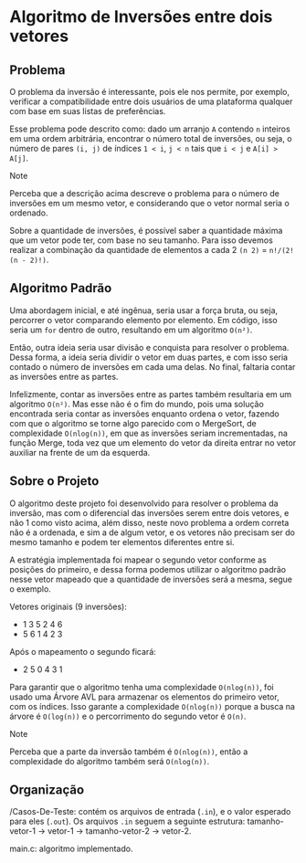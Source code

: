 # Algoritmo de Inversões entre dois vetores
## Problema
O problema da inversão é interessante, pois ele nos permite, por exemplo, verificar a compatibilidade entre dois usuários de uma plataforma qualquer com base em suas listas de preferências.

Esse problema pode descrito como: dado um arranjo `A` contendo `n` inteiros em uma ordem arbitrária, encontrar o número total de inversões, ou seja, o número de pares `(i, j)` de índices `1 < i`, `j < n` tais que `i < j` e `A[i] > A[j]`.

> [!NOTE]
> Perceba que a descrição acima descreve o problema para o número de inversões em um mesmo vetor, e considerando que o vetor normal seria o ordenado.

Sobre a quantidade de inversões, é possível saber a quantidade máxima que um vetor pode ter, com base no seu tamanho. Para isso devemos realizar a combinação da quantidade de elementos a cada 2 `(n 2)` = `n!/(2!(n - 2)!)`.

## Algoritmo Padrão
Uma abordagem inicial, e até ingênua, seria usar a força bruta, ou seja, percorrer o vetor comparando elemento por elemento. Em código, isso seria um `for` dentro de outro, resultando em um algoritmo `O(n²)`.

Então, outra ideia seria usar divisão e conquista para resolver o problema. Dessa forma, a ideia seria dividir o vetor em duas partes, e com isso seria contado o número de inversões em cada uma delas. No final, faltaria contar as inversões entre as partes.

Infelizmente, contar as inversões entre as partes também resultaria em um algoritmo `O(n²)`. Mas esse não é o fim do mundo, pois uma solução encontrada seria contar as inversões enquanto ordena o vetor, fazendo com que o algoritmo se torne algo parecido com o MergeSort, de complexidade `O(nlog(n))`, em que as inversões seriam incrementadas, na função Merge, toda vez que um elemento do vetor da direita entrar no vetor auxiliar na frente de um da esquerda.

## Sobre o Projeto
O algoritmo deste projeto foi desenvolvido para resolver o problema da inversão, mas com o diferencial das inversões serem entre dois vetores, e não 1 como visto acima, além disso, neste novo problema a ordem correta não é a ordenada, e sim a de algum vetor, e os vetores não precisam ser do mesmo tamanho e podem ter elementos diferentes entre si.

A estratégia implementada foi mapear o segundo vetor conforme as posições do primeiro, e dessa forma podemos utilizar o algoritmo padrão nesse vetor mapeado que a quantidade de inversões será a mesma, segue o exemplo.

Vetores originais (9 inversões):

- 1 3 5 2 4 6
- 5 6 1 4 2 3

Após o mapeamento o segundo ficará:

- 2 5 0 4 3 1

Para garantir que o algoritmo tenha uma complexidade `O(nlog(n))`, foi usado uma Árvore AVL para armazenar os elementos do primeiro vetor, com os índices. Isso garante a complexidade `O(nlog(n))` porque a busca na árvore é `O(log(n))` e o percorrimento do segundo vetor é `O(n)`.

> [!note]
> Perceba que a parte da inversão também é `O(nlog(n))`, então a complexidade do algoritmo também será `O(nlog(n))`.

## Organização
/Casos-De-Teste: contém os arquivos de entrada (`.in`), e o valor esperado para eles (`.out`). Os arquivos `.in` seguem a seguinte estrutura: tamanho-vetor-1 → vetor-1 → tamanho-vetor-2 → vetor-2.

main.c: algoritmo implementado.
